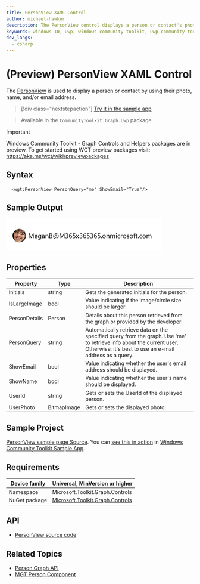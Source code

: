 ```yaml
---
title: PersonView XAML Control
author: michael-hawker
description: The PersonView control displays a person or contact's photo, name, and/or email address.
keywords: windows 10, uwp, windows community toolkit, uwp community toolkit, uwp toolkit, personview, person, user, contact, graph
dev_langs:
  - csharp
---
```


# (Preview) PersonView XAML Control

The [PersonView](/dotnet/api/microsoft.toolkit.graph.controls.personview) is used to display a person or contact by using their photo, name, and/or email address.

> [!div class="nextstepaction"]
> [Try it in the sample app](uwpct://controls?sample=PersonView)

> Available in the `CommunityToolkit.Graph.Uwp` package.

> [!IMPORTANT]
> Windows Community Toolkit - Graph Controls and Helpers packages are in preview. To get started using WCT preview packages visit: https://aka.ms/wct/wiki/previewpackages

## Syntax

```xaml
  <wgt:PersonView PersonQuery="me" ShowEmail="True"/>
```

## Sample Output

![PersonView Control](../../resources/images/Graph/Controls/PersonView.png)

## Properties

| Property | Type | Description |
| -- | -- | -- |
| Initials | string | Gets the generated initials for the person. |
| IsLargeImage | bool | Value indicating if the image/circle size should be larger. |
| PersonDetails | Person | Details about this person retrieved from the graph or provided by the developer. |
| PersonQuery | string | Automatically retrieve data on the specified query from the graph.  Use 'me' to retrieve info about the current user.  Otherwise, it's best to use an e-mail address as a query. |
| ShowEmail | bool | Value indicating whether the user's email address should be displayed. |
| ShowName | bool | Value indicating whether the user's name should be displayed. |
| UserId | string | Gets or sets the UserId of the displayed person. |
| UserPhoto | BitmapImage | Gets or sets the displayed photo. |

## Sample Project

[PersonView sample page Source](https://github.com/windows-toolkit/WindowsCommunityToolkit/tree/rel/7.0.0/Microsoft.Toolkit.Uwp.SampleApp/SamplePages/PersonView). You can [see this in action](uwpct://Controls?sample=PersonView) in [Windows Community Toolkit Sample App](https://aka.ms/windowstoolkitapp).

## Requirements

| Device family | Universal, MinVersion or higher |
| -- | -- |
| Namespace | Microsoft.Toolkit.Graph.Controls |
| NuGet package | [Microsoft.Toolkit.Graph.Controls](https://www.nuget.org/packages/Microsoft.Toolkit.Graph.Controls) |

## API

* [PersonView source code](https://github.com/windows-toolkit/Graph-Controls/tree/rel/7.0.0/Microsoft.Toolkit.Graph.Controls/Controls/PersonView)

## Related Topics

* [Person Graph API](/graph/api/resources/person)
* [MGT Person Component](/graph/toolkit/components/person)
